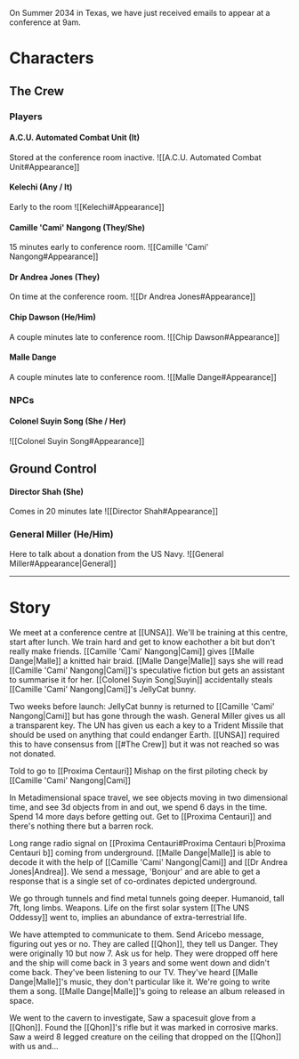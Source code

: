 On Summer 2034 in Texas, we have just received emails to appear at a conference at 9am.

# Characters
## The Crew

### Players
#### **A.C.U. Automated Combat Unit (It)**

Stored at the conference room inactive.
![[A.C.U. Automated Combat Unit#Appearance]]

#### **Kelechi (Any / It)**

Early to the room
![[Kelechi#Appearance]]

#### **Camille 'Cami' Nangong (They/She)**

15 minutes early to conference room.
![[Camille 'Cami' Nangong#Appearance]]

#### **Dr Andrea Jones** (They)

On time at the conference room.
![[Dr Andrea Jones#Appearance]]

#### **Chip Dawson (He/Him)**

A couple minutes late to conference room.
![[Chip Dawson#Appearance]]

#### Malle Dange

A couple minutes late to conference room.
![[Malle Dange#Appearance]]

### NPCs

#### **Colonel Suyin Song** (She / Her)
![[Colonel Suyin Song#Appearance]]

## Ground Control
#### **Director Shah (She)**
Comes in 20 minutes late
![[Director Shah#Appearance]]

### General Miller (He/Him)
Here to talk about a donation from the US Navy.
![[General Miller#Appearance|General]]

---
# Story

We meet at a conference centre at [[UNSA]].
We'll be training at this centre, start after lunch.
We train hard and get to know eachother a bit but don't really make friends.
[[Camille 'Cami' Nangong|Cami]] gives [[Malle Dange|Malle]] a knitted hair braid.
[[Malle Dange|Malle]] says she will read [[Camille 'Cami' Nangong|Cami]]'s speculative fiction but gets an assistant to summarise it for her.
[[Colonel Suyin Song|Suyin]] accidentally steals [[Camille 'Cami' Nangong|Cami]]'s JellyCat bunny.

Two weeks before launch:
JellyCat bunny is returned to [[Camille 'Cami' Nangong|Cami]] but has gone through the wash.
General Miller gives us all a transparent key. The UN has given us each a key to a Trident Missile that should be used on anything that could endanger Earth. [[UNSA]] required this to have consensus from [[#The Crew]] but it was not reached so was not donated.

Told to go to [[Proxima Centauri]]
Mishap on the first piloting check by [[Camille 'Cami' Nangong|Cami]] 

In Metadimensional space travel, we see objects moving in two dimensional time, and see 3d objects from in and out, we spend 6 days in the time. Spend 14 more days before getting out.
Get to [[Proxima Centauri]] and there's nothing there but a barren rock.

Long range radio signal on [[Proxima Centauri#Proxima Centauri b|Proxima Centauri b]] coming from underground. [[Malle Dange|Malle]] is able to decode it with the help of [[Camille 'Cami' Nangong|Cami]] and [[Dr Andrea Jones|Andrea]]. We send a message, 'Bonjour' and are able to get a response that is a single set of co-ordinates depicted underground. 

We go through tunnels and find metal tunnels going deeper. Humanoid, tall 7ft, long limbs. Weapons. 
Life on the first solar system [[The UNS Oddessy]] went to, implies an abundance of extra-terrestrial life.

We have attempted to communicate to them. Send Aricebo message, figuring out yes or no. They are called [[Qhon]], they tell us Danger. They were originally 10 but now 7. Ask us for help. They were dropped off here and the ship will come back in 3 years and some went down and didn't come back. 
They've been listening to our TV.
They've heard [[Malle Dange|Malle]]'s music, they don't particular like it.
We're going to write them a song.
[[Malle Dange|Malle]]'s going to release an album released in space.

We went to the cavern to investigate,
Saw a spacesuit glove from a [[Qhon]]. 
Found the [[Qhon]]'s rifle but it was marked in corrosive marks.
Saw a weird 8 legged creature on the ceiling that dropped on the [[Qhon]] with us and...

